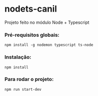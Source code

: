 # nodets-canil
Projeto feito no módulo Node + Typescript

### Pré-requisitos globais:
`npm install -g nodemon typescript ts-node`

### Instalação:
`npm install`

### Para rodar o projeto:
`npm run start-dev`